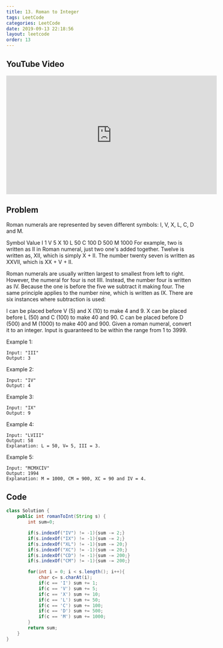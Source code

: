 ```yaml
---
title: 13. Roman to Integer
tags: LeetCode
categories: LeetCode
date: 2019-09-13 22:18:56
layout: leetcode
order: 13
---
```


## YouTube Video

<iframe width="560" height="315" src="https://www.youtube.com/embed/BDpP3Y2si7w" frameborder="0" allow="accelerometer; autoplay; encrypted-media; gyroscope; picture-in-picture" allowfullscreen></iframe>

## Problem

Roman numerals are represented by seven different symbols: I, V, X, L, C, D and M.

Symbol Value
I 1
V 5
X 10
L 50
C 100
D 500
M 1000
For example, two is written as II in Roman numeral, just two one's added together. Twelve is written as, XII, which is simply X + II. The number twenty seven is written as XXVII, which is XX + V + II.

Roman numerals are usually written largest to smallest from left to right. However, the numeral for four is not IIII. Instead, the number four is written as IV. Because the one is before the five we subtract it making four. The same principle applies to the number nine, which is written as IX. There are six instances where subtraction is used:

I can be placed before V (5) and X (10) to make 4 and 9.
X can be placed before L (50) and C (100) to make 40 and 90.
C can be placed before D (500) and M (1000) to make 400 and 900.
Given a roman numeral, convert it to an integer. Input is guaranteed to be within the range from 1 to 3999.

Example 1:

```
Input: "III"
Output: 3
```

Example 2:

```
Input: "IV"
Output: 4
```

Example 3:

```
Input: "IX"
Output: 9
```

Example 4:

```
Input: "LVIII"
Output: 58
Explanation: L = 50, V= 5, III = 3.
```

Example 5:

```
Input: "MCMXCIV"
Output: 1994
Explanation: M = 1000, CM = 900, XC = 90 and IV = 4.
```

## Code

```java
class Solution {
    public int romanToInt(String s) {
        int sum=0;

        if(s.indexOf("IV") != -1){sum -= 2;}
        if(s.indexOf("IX") != -1){sum -= 2;}
        if(s.indexOf("XL") != -1){sum -= 20;}
        if(s.indexOf("XC") != -1){sum -= 20;}
        if(s.indexOf("CD") != -1){sum -= 200;}
        if(s.indexOf("CM") != -1){sum -= 200;}

        for(int i = 0; i < s.length(); i++){
            char c= s.charAt(i);
            if(c == 'I') sum += 1;
            if(c == 'V') sum += 5;
            if(c == 'X') sum += 10;
            if(c == 'L') sum += 50;
            if(c == 'C') sum += 100;
            if(c == 'D') sum += 500;
            if(c == 'M') sum += 1000;
        }
        return sum;
    }
}
```
